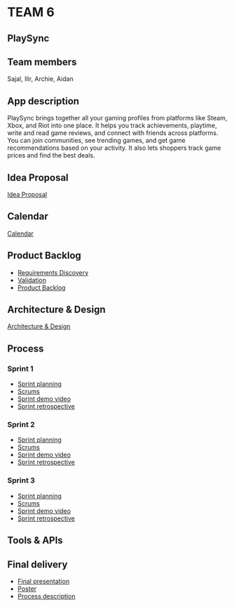 # TEAM 6

## PlaySync

## Team members

Sajal, Ilir, Archie, Aidan

## App description

PlaySync brings together all your gaming profiles from platforms like Steam, Xbox, and Riot into one place. It helps you track achievements, playtime, write and read game reviews, and connect with friends across platforms. You can join communities, see trending games, and get game recommendations based on your activity. It also lets shoppers track game prices and find the best deals.

## Idea Proposal

[Idea Proposal](https://docs.google.com/document/d/1AlGSqkowSEPLI3mufgHNpucX_3aaIc8wTOB2XPbzsXI/edit?usp=sharing)

## Calendar

[Calendar](https://calendar.google.com/calendar/u/0?cid=aXZoMmU3NjhzMjRkdGlxZWYwcXZvbzhxcjBAZ3JvdXAuY2FsZW5kYXIuZ29vZ2xlLmNvbQ)

## Product Backlog

- [Requirements Discovery](https://docs.google.com/document/d/1EOmy_WZglbGz1Az08alH0499u1GaNiHktH4cvPZub_Y/edit?usp=sharing)
- [Validation](https://docs.google.com/document/d/1Pbfwd79GL7xKhstlAhlTucCqzWVaadJ6Ho6NFOzVU6s/edit?usp=sharing)
- [Product Backlog](https://docs.google.com/spreadsheets/d/1Aw4W0HMNIpXbWyq4GSXJr7qBaFX81wDK-E0oNWFUV0E/edit?gid=0#gid=0)

## Architecture & Design

[Architecture & Design]()

## Process

### Sprint 1

- [Sprint planning]()
- [Scrums](https://docs.google.com/document/d/1HqWtFfGy1n5z4VYdbs26lYoBJ1Rjdv6qIqhW1oBsVL8/edit?usp=sharing)
- [Sprint demo video]()
- [Sprint retrospective](https://docs.google.com/document/d/13CCg9zhJyw_VSlilse1pAofr2ss8AGKDmStRgDM3H7I/edit?usp=sharing)

### Sprint 2

- [Sprint planning]()
- [Scrums](https://docs.google.com/document/d/1yBawDKm0t7lRTNsFcshJQ5fxtuWTih4VFwX8b-5SmOQ/edit?usp=sharing)
- [Sprint demo video]()
- [Sprint retrospective]()

### Sprint 3

- [Sprint planning]()
- [Scrums]()
- [Sprint demo video]()
- [Sprint retrospective]()

## Tools & APIs

## Final delivery

- [Final presentation]()
- [Poster]()
- [Process description]()
